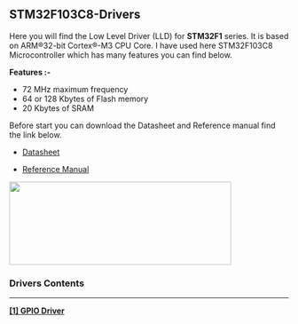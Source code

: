 
## STM32F103C8-Drivers

Here you will find the Low Level Driver (LLD) for  **STM32F1**  series. It is based on ARM®32-bit Cortex®-M3 CPU Core.
I have used here STM32F103C8 Microcontroller which has many features you can find below.

**Features :-**

- 72 MHz maximum frequency
- 64 or 128 Kbytes of Flash memory
- 20 Kbytes of SRAM

Before start you can download the Datasheet and Reference manual find the link below.
- [Datasheet](https://www.st.com/en/microcontrollers-microprocessors/stm32f103c8.html#:~:text=The%20STM32F103xx%20medium-density%20performance,peripherals%20connected%20to%20two%20APB)

- [Reference Manual](https://www.st.com/resource/en/reference_manual/cd00171190-stm32f101xx-stm32f102xx-stm32f103xx-stm32f105xx-and-stm32f107xx-advanced-arm-based-32-bit-mcus-stmicroelectronics.pdf)


<img src="https://mecrisp-stellaris-folkdoc.sourceforge.io/_images/blue-pill.jpg" 
     width="400" 
     height="150" />


### Drivers Contents
------

[**\[1\] GPIO Driver**](https://github.com/mustakim300/STM32F103C8-Divers/tree/main/GPIO_Driver)







